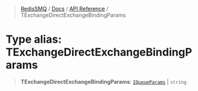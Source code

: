 >[RedisSMQ](../../../README.md) / [Docs](../../README.md) / [API Reference](../README.md) / TExchangeDirectExchangeBindingParams

# Type alias: TExchangeDirectExchangeBindingParams

> **TExchangeDirectExchangeBindingParams**: [`IQueueParams`](../interfaces/IQueueParams.md) | `string`

